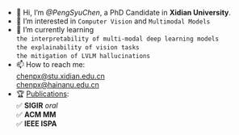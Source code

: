 - 👋 Hi, I’m *@PengSyuChen*, a PhD Candidate in **Xidian University**.
- 👀 I’m interested in `Computer Vision` and `Multimodal Models`
- 🌱 I’m currently learning
</br>       `the interpretability of multi-modal deep learning models`
</br>       `the explainability of vision tasks`
</br>       `the mitigation of LVLM hallucinations`
- 📫 How to reach me:
</br>  [chenpx@stu.xidian.edu.cn](mailto:chenpx@stu.xidian.edu.cn) 
</br>  [chenpx@hainanu.edu.cn](mailto:chenpx@hainanu.edu.cn)
- 🏆 [Publications](https://scholar.google.com/citations?user=fwHbZGoAAAAJ&hl=zh-CN "link"):
</br>       ✅ **SIGIR** *oral*
</br>       ✅ **ACM MM**
</br>       ✅ **IEEE ISPA**
